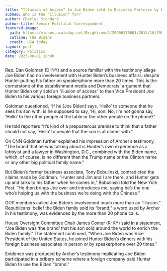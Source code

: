 ```yaml
---
title: “Illusion of Access” to Joe Biden sold to Business Partners by Hunter Claim Democrats
subhed: Who is the “illusion” for?
author: Charles Standard
author-title: Senior Political Correspondent
featured-image: 
  path: https://videos.usatoday.net/Brightcove2/29906170001/2014/10/29906170001_3845168410001_thumb-3324e725d9a8c828620f6a70670032a6.jpg?pubId=29906170001&quality=80&auto=webp&height=1800&width=3200&fit=crop&crop=3200%2C1800
  cutline: The Bidens
  credit: USA Today
layout: post
category: Politics
date: 2023-08-01 10:00
---
```


Rep. Dan Goldman (D-NY) and a source familiar with the testimony allege Joe Biden had no involvement with Hunter Biden’s business affairs, despite Hunter putting his father on speakerphone more than 20 times. This is the cornerstone of the establishment media and Democrats' argument that Hunter Biden only sold an “illusion of access” to then Vice President Joe Biden to his various foreign business partners.

Goldman questioned, “If he [Joe Biden] says, ‘Hello’ to someone that he sees his son with, is he supposed to say, ‘Hi, son. No, I’m not gonna say, ‘Hello’ to the other people at the table or the other people on the phone?”

He told reporters “It’s kind of a preposterous premise to think that a father should not say, ‘Hello’ to people that the son is at dinner with.”

On CNN Goldman further explained his impression of Archer’s testimony, “The brand that he was talking about is Hunter’s own experience as a lobbyist and a lawyer in Washington, D.C., combined with the Biden name, which, of course, is no different than the Trump name or the Clinton name or any other big political family name.”

But Biden’s former business associate, Tony Bobulinski, contradicted the claims made by Goldman. “Hunter and Jim and I are there, and Hunter gets up and talks to his father when he comes in,” Bobulinski told the New York Post. “He then brings Joe over and introduces me, saying he’s the one who’s helping us with the business we’re doing with the Chinese.”

GOP members called Joe Biden’s involvement much more than an “illusion.” Republicans’ belief the Biden family sold its “brand,” a word used by Archer in his testimony, was evidenced by the more than 20 phone calls.

House Oversight Committee Chair James Comer (R-KY) said in a statement, “Joe Biden was ‘the brand’ that his son sold around the world to enrich the Biden family.” The statement continued, “When Joe Biden was Vice President of the United States, he joined Hunter Biden’s dinners with his foreign business associates in person or by speakerphone over 20 times.”

Evidence was produced by Archer’s testimony implicating Joe Biden participated in a bribery scheme where a foreign company paid Hunter Biden to use the Biden “brand.”
